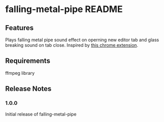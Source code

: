 # falling-metal-pipe README

## Features

Plays falling metal pipe sound effect on operning new editor tab and glass breaking sound on tab close. Inspired by [this chrome extension](https://chromewebstore.google.com/detail/falling-metal-pipe/nbgmlhcjfjkbpflgcfemflmcdgegcckj).

## Requirements

ffmpeg library

## Release Notes

### 1.0.0

Initial release of falling-metal-pipe
